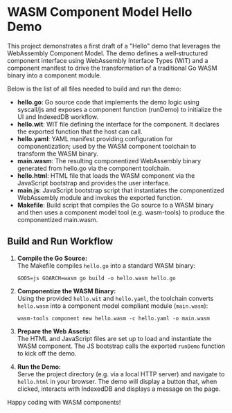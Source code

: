 # WASM Component Model Hello Demo

This project demonstrates a first draft of a "Hello" demo that leverages the WebAssembly Component Model. The demo defines a well‐structured component interface using WebAssembly Interface Types (WIT) and a component manifest to drive the transformation of a traditional Go WASM binary into a component module.

Below is the list of all files needed to build and run the demo:

- **hello.go**: Go source code that implements the demo logic using syscall/js and exposes a component function (runDemo) to initialize the UI and IndexedDB workflow.
- **hello.wit**: WIT file defining the interface for the component. It declares the exported function that the host can call.
- **hello.yaml**: YAML manifest providing configuration for componentization; used by the WASM component toolchain to transform the WASM binary.
- **main.wasm**: The resulting componentized WebAssembly binary generated from hello.go via the component toolchain.
- **hello.html**: HTML file that loads the WASM component via the JavaScript bootstrap and provides the user interface.
- **main.js**: JavaScript bootstrap script that instantiates the componentized WebAssembly module and invokes the exported function.
- **Makefile**: Build script that compiles the Go source to a WASM binary and then uses a component model tool (e.g. wasm-tools) to produce the componentized main.wasm.

## Build and Run Workflow

1. **Compile the Go Source:**  
   The Makefile compiles `hello.go` into a standard WASM binary:
   ```
   GOOS=js GOARCH=wasm go build -o hello.wasm hello.go
   ```

2. **Componentize the WASM Binary:**  
   Using the provided `hello.wit` and `hello.yaml`, the toolchain converts `hello.wasm` into a component model compliant module (`main.wasm`):
   ```
   wasm-tools component new hello.wasm -c hello.yaml -o main.wasm
   ```

3. **Prepare the Web Assets:**  
   The HTML and JavaScript files are set up to load and instantiate the WASM component. The JS bootstrap calls the exported `runDemo` function to kick off the demo.

4. **Run the Demo:**  
   Serve the project directory (e.g. via a local HTTP server) and navigate to `hello.html` in your browser. The demo will display a button that, when clicked, interacts with IndexedDB and displays a message on the page.

Happy coding with WASM components!
